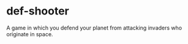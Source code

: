 # def-shooter

A game in which you defend your planet from attacking invaders who originate in space.
